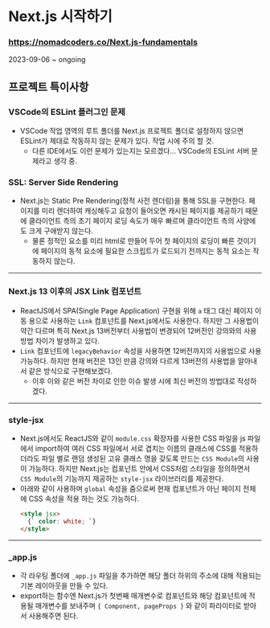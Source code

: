 # Next.js 시작하기
### https://nomadcoders.co/Next.js-fundamentals

2023-09-06 ~ ongoing

## 프로젝트 특이사항
### VSCode의 ESLint 플러그인 문제
* VSCode 작업 영역의 루트 폴더를 Next.js 프로젝트 폴더로 설정하지 않으면 ESLint가 제대로 작동하지 않는 문제가 있다. 작업 시에 주의 할 것.
  + 다른 IDE에서도 이런 문제가 있는지는 모르겠다... VSCode의 ESLint 서버 문제라고 생각 중.

### SSL: Server Side Rendering
* Next.js는 Static Pre Rendering(정적 사전 렌더링)을 통해 SSL을 구현한다. 페이지를 미리 렌더하여 캐싱해두고 요청이 들어오면 캐시된 페이지를 제공하기 때문에 클라이언트 측의 초기 페이지 로딩 속도가 매우 빠르며 클라이언트 측의 사양에도 크게 구애받지 않는다.
  + 물론 정적인 요소를 미리 html로 만들어 두어 첫 페이지의 로딩이 빠른 것이기에 페이지의 동적 요소에 필요한 스크립트가 로드되기 전까지는 동적 요소는 작동하지 않는다.
---
### Next.js 13 이후의 JSX Link 컴포넌트
* ReactJS에서 SPA(Single Page Application) 구현을 위해 `a` 태그 대신 페이지 이동 용으로 사용하는 `Link` 컴포넌트를 Next.js에서도 사용한다. 하지만 그 사용법이 약간 다르며 특히 Next.js 13버전부터 사용법이 변경되어 12버전인 강의와의 사용 방법 차이가 발생하고 있다.
* `Link` 컴포넌트에 `legacyBehavior` 속성을 사용하면 12버전까지의 사용법으로 사용 가능하다. 하지만 현재 버전은 13인 만큼 강의와 다르게 13버전의 사용법을 알아내서 같은 방식으로 구현해보겠다.
  + 이후 이와 같은 버전 차이로 인한 이슈 발생 시에 최신 버전의 방법대로 작성하겠다.
---
### style-jsx
* Next.js에서도 ReactJS와 같이 `module.css` 확장자를 사용한 CSS 파일을 js 파일에서 import하여 여러 CSS 파일에서 서로 겹치는 이름의 클래스에 CSS를 적용하더라도 파일 별로 랜덤 생성된 고유 클래스 명을 갖도록 만드는 `CSS Module`의 사용이 가능하다. 하지만 Next.js는 컴포넌트 안에서 CSS처럼 스타일을 정의하면서 `CSS Module`의 기능까지 제공하는 `style-jsx` 라이브러리를 제공한다.
* 아래와 같이 사용하며 `global` 속성을 줌으로써 현재 컴포넌트가 아닌 페이지 전체에 CSS 속성을 적용 하는 것도 가능하다.
  ```html
  <style jsx>
    {` color: white; `}
  </style>
  ```
---
### _app.js
* 각 라우팅 폴더에 `_app.js` 파일을 추가하면 해당 폴더 하위의 주소에 대해 적용되는 기본 레이아웃을 만들 수 있다.
* export하는 함수엔 Next.js가 첫번째 매개변수로 컴포넌트와 해당 컴포넌트에 적용될 매개변수를 보내주며 `{ Component, pageProps }` 와 같이 파라미터로 받아서 사용해주면 된다.